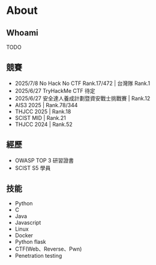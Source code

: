 # About

## Whoami

TODO
    
## 競賽

- 2025/7/8 No Hack No CTF Rank.17/472 | 台灣隊 Rank.1
- 2025/6/27 TryHackMe CTF 待定
- 2025/6/27 安全達人養成計劃暨資安戰士挑戰賽 | Rank.12
- AIS3 2025 | Rank.78/344
- THJCC 2025 | Rank.18
- SCIST MID | Rank.21
- THJCC 2024 | Rank.52

## 經歷

- OWASP TOP 3 研習證書
- SCIST S5 學員

## 技能

- Python
- C
- Java
- Javascript
- Linux
- Docker
- Python flask
- CTF(Web、Reverse、Pwn)
- Penetration testing